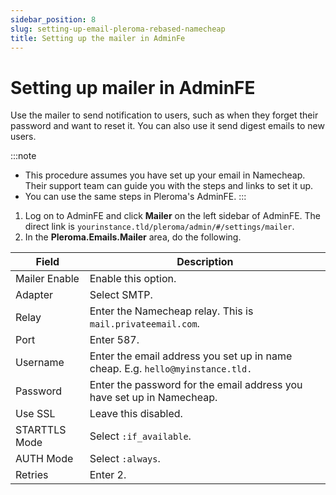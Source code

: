 ```yaml
---
sidebar_position: 8
slug: setting-up-email-pleroma-rebased-namecheap
title: Setting up the mailer in AdminFe
---
```

# Setting up mailer in AdminFE

Use the mailer to send notification to users, such as when they forget their password and want to reset it. You can also use it send digest emails to new users.
    
:::note
- This procedure assumes you have set up your email in Namecheap. Their support team can guide you with the steps and links to set it up.
- You can use the same steps in Pleroma's AdminFE.
:::
1. Log on to AdminFE and click **Mailer** on the left sidebar of AdminFE. The direct link is `yourinstance.tld/pleroma/admin/#/settings/mailer`.
2. In the **Pleroma.Emails.Mailer** area, do the following. 

| Field         | Description                                                                  |
|---------------|------------------------------------------------------------------------------|
| Mailer Enable | Enable this option.                                                          |
| Adapter       | Select SMTP.                                                                 |
| Relay         | Enter the Namecheap relay. This is `mail.privateemail.com`.   |
| Port          | Enter 587.                                                                   |
| Username      | Enter the email address you set up in name cheap. E.g. `hello@myinstance.tld.` |
| Password      | Enter the password for the email address you have set up in Namecheap.                             |
| Use SSL       | Leave this disabled.                                                         |
| STARTTLS Mode | Select `:if_available`.                                                        |
| AUTH Mode     | Select `:always`.                                                               |
| Retries       | Enter 2.                                                                     |